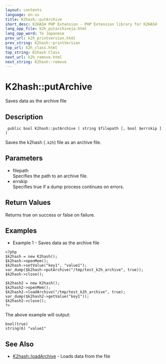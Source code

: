 ```yaml
---
layout: contents
language: en-us
title: K2hash::putArchive
short_desc: K2HASH PHP Extension - PHP Extension library for K2HASH
lang_opp_file: k2h_putarchiveja.html
lang_opp_word: To Japanese
prev_url: k2h_printversion.html
prev_string: K2hash::printVersion
top_url: k2h_class.html
top_string: K2hash Class
next_url: k2h_remove.html
next_string: K2hash::remove
---
```


# K2hash::putArchive
Saves data as the archive file

## Description
```
 public bool K2hash::putArchive ( string $filepath [, bool $errskip ] )
```
Saves the k2hash (`.k2h`) file as an archive file. 

## Parameters
- filepath  
Specifies the path to an archive file.
- errskip  
Specifies true if a dump process continues on errors.

## Return Values
Returns true on success or false on failure. 

## Examples
- Example 1 - Saves data as the archive file
```
<?php
$k2hash = new K2hash();
$k2hash->openMem();
$k2hash->setValue("key1", "value1");
var_dump($k2hash->putArchive("/tmp/test_k2h_archive", true));
$k2hash->close();

$k2hash2 = new K2hash();
$k2hash2->openMem();
$k2hash2->loadArchive("/tmp/test_k2h_archive", true);
var_dump($k2hash2->getValue("key1"));
$k2hash2->close();
?>
```
The above example will output:
```
bool(true)
string(6) "value1"
```

## See Also
- [K2hash::loadArchive](k2h_loadarchive.html) - Loads data from the file
